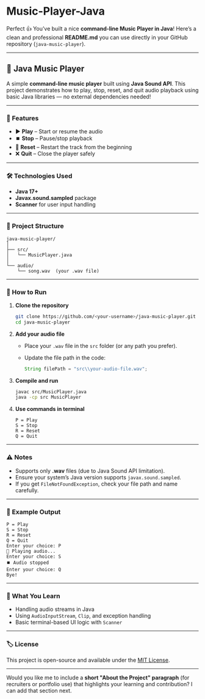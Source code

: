 # Music-Player-Java
Perfect 👍 You’ve built a nice **command-line Music Player in Java**!
Here’s a clean and professional **README.md** you can use directly in your GitHub repository (`java-music-player`).

---

## 🎵 Java Music Player

A simple **command-line music player** built using **Java Sound API**.
This project demonstrates how to play, stop, reset, and quit audio playback using basic Java libraries — no external dependencies needed!

---

### 🧩 Features

* ▶️ **Play** – Start or resume the audio
* ⏹️ **Stop** – Pause/stop playback
* 🔁 **Reset** – Restart the track from the beginning
* ❌ **Quit** – Close the player safely

---

### 🛠️ Technologies Used

* **Java 17+**
* **Javax.sound.sampled** package
* **Scanner** for user input handling

---

### 📂 Project Structure

```
java-music-player/
│
├── src/
│   └── MusicPlayer.java
│
└── audio/
    └── song.wav  (your .wav file)
```

---

### 🚀 How to Run

1. **Clone the repository**

   ```bash
   git clone https://github.com/<your-username>/java-music-player.git
   cd java-music-player
   ```

2. **Add your audio file**

   * Place your `.wav` file in the `src` folder (or any path you prefer).
   * Update the file path in the code:

     ```java
     String filePath = "src\\your-audio-file.wav";
     ```

3. **Compile and run**

   ```bash
   javac src/MusicPlayer.java
   java -cp src MusicPlayer
   ```

4. **Use commands in terminal**

   ```
   P = Play
   S = Stop
   R = Reset
   Q = Quit
   ```

---

### ⚠️ Notes

* Supports only **.wav** files (due to Java Sound API limitation).
* Ensure your system’s Java version supports `javax.sound.sampled`.
* If you get `FileNotFoundException`, check your file path and name carefully.

---

### 📸 Example Output

```
P = Play
S = Stop
R = Reset
Q = Quit
Enter your choice: P
🎵 Playing audio...
Enter your choice: S
⏹️ Audio stopped
Enter your choice: Q
Bye!
```

---

### 🧠 What You Learn

* Handling audio streams in Java
* Using `AudioInputStream`, `Clip`, and exception handling
* Basic terminal-based UI logic with `Scanner`

---

### 🏷️ License

This project is open-source and available under the [MIT License](LICENSE).

---

Would you like me to include a **short "About the Project" paragraph** (for recruiters or portfolio use) that highlights your learning and contribution? I can add that section next.
